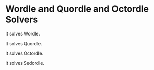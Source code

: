# Wordle and Quordle and Octordle Solvers

It solves Wordle.

It solves Quordle.

It solves Octordle.

It solves Sedordle.
